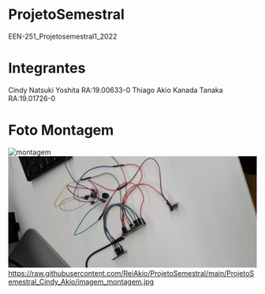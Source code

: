 # ProjetoSemestral
EEN-251_Projetosemestral1_2022

# Integrantes
Cindy Natsuki Yoshita      RA:19.00633-0
Thiago Akio Kanada Tanaka  RA:19.01726-0

# Foto Montagem
![montagem]("./ProjetoSemestral_Cindy_Akio/imagem_montagem.jpg")
<img src="./ProjetoSemestral_Cindy_Akio/imagem_montagem.jpg"/>
https://raw.githubusercontent.com/ReiAkio/ProjetoSemestral/main/ProjetoSemestral_Cindy_Akio/imagem_montagem.jpg
